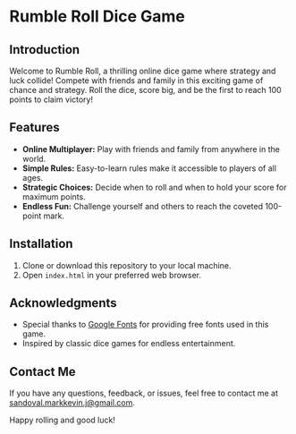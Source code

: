 # Rumble Roll Dice Game

## Introduction

Welcome to Rumble Roll, a thrilling online dice game where strategy and luck collide! Compete with friends and family in this exciting game of chance and strategy. Roll the dice, score big, and be the first to reach 100 points to claim victory!

## Features

- **Online Multiplayer:** Play with friends and family from anywhere in the world.
- **Simple Rules:** Easy-to-learn rules make it accessible to players of all ages.
- **Strategic Choices:** Decide when to roll and when to hold your score for maximum points.
- **Endless Fun:** Challenge yourself and others to reach the coveted 100-point mark.

## Installation

1. Clone or download this repository to your local machine.
2. Open `index.html` in your preferred web browser.

## Acknowledgments

- Special thanks to [Google Fonts](https://fonts.google.com) for providing free fonts used in this game.
- Inspired by classic dice games for endless entertainment.

## Contact Me

If you have any questions, feedback, or issues, feel free to contact me at [sandoval.markkevin.j@gmail.com](mailto:sandoval.markkevin.j@gmail.com).

Happy rolling and good luck!
